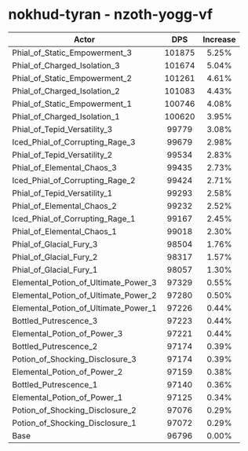 # nokhud-tyran - nzoth-yogg-vf
| Actor | DPS | Increase |
|---|:---:|:---:|
|Phial_of_Static_Empowerment_3|101875|5.25%|
|Phial_of_Charged_Isolation_3|101674|5.04%|
|Phial_of_Static_Empowerment_2|101261|4.61%|
|Phial_of_Charged_Isolation_2|101083|4.43%|
|Phial_of_Static_Empowerment_1|100746|4.08%|
|Phial_of_Charged_Isolation_1|100620|3.95%|
|Phial_of_Tepid_Versatility_3|99779|3.08%|
|Iced_Phial_of_Corrupting_Rage_3|99679|2.98%|
|Phial_of_Tepid_Versatility_2|99534|2.83%|
|Phial_of_Elemental_Chaos_3|99435|2.73%|
|Iced_Phial_of_Corrupting_Rage_2|99424|2.71%|
|Phial_of_Tepid_Versatility_1|99293|2.58%|
|Phial_of_Elemental_Chaos_2|99232|2.52%|
|Iced_Phial_of_Corrupting_Rage_1|99167|2.45%|
|Phial_of_Elemental_Chaos_1|99018|2.30%|
|Phial_of_Glacial_Fury_3|98504|1.76%|
|Phial_of_Glacial_Fury_2|98317|1.57%|
|Phial_of_Glacial_Fury_1|98057|1.30%|
|Elemental_Potion_of_Ultimate_Power_3|97329|0.55%|
|Elemental_Potion_of_Ultimate_Power_2|97280|0.50%|
|Elemental_Potion_of_Ultimate_Power_1|97226|0.44%|
|Bottled_Putrescence_3|97223|0.44%|
|Elemental_Potion_of_Power_3|97221|0.44%|
|Bottled_Putrescence_2|97174|0.39%|
|Potion_of_Shocking_Disclosure_3|97174|0.39%|
|Elemental_Potion_of_Power_2|97159|0.38%|
|Bottled_Putrescence_1|97140|0.36%|
|Elemental_Potion_of_Power_1|97125|0.34%|
|Potion_of_Shocking_Disclosure_2|97076|0.29%|
|Potion_of_Shocking_Disclosure_1|97072|0.29%|
|Base|96796|0.00%|
